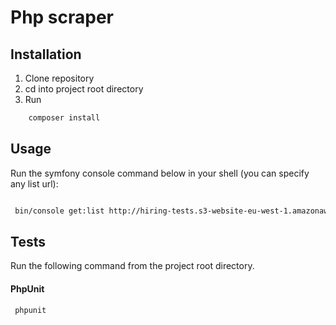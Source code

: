 # Php scraper

## Installation

1. Clone repository
2. cd into project root directory
3. Run
```bash
    composer install
```

## Usage

Run the symfony console command below in your shell (you can specify any list url):
```bash

 bin/console get:list http://hiring-tests.s3-website-eu-west-1.amazonaws.com/2015_Developer_Scrape/5_products.html
```

## Tests

Run the following command from the project root directory.

#### PhpUnit

```bash
 phpunit
```